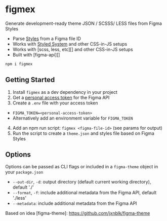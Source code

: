 
# figmex

Generate development-ready theme JSON / SCSSS/ LESS files from Figma Styles

- Parse [Styles][] from a Figma file ID
- Works with [Styled System][] and other CSS-in-JS setups
- Works with [scss, less, etc][] and other CSS-in-JS setups
- Built with [figma-api][]

```sh
npm i figmex
```

## Getting Started

1. Install `figmex` as a dev dependency in your project
2. Get a [personal access token][token] for the Figma API
3. Create a `.env` file with your access token
  - `FIGMA_TOKEN=<personal-access-token>`
  - Alternatively add an environment variable for `FIGMA_TOKEN`
4. Add an npm run script: `figmex <figma-file-id>` (see params for output)
5. Run the script to create a `theme.json` and styles file based on Figma Styles

## Options

Options can be passed as CLI flags or included in a `figma-theme` object in your `package.json`

- `--out-dir`, `-d`: output directory (default current working directory), default './'
- `--format`, `-f`: include additional metadata from the Figma API, default './less'
- `--metadata`: include additional metadata from the Figma API

[Styles]: https://help.figma.com/properties-panel/styles
[Styled System]: https://jxnblk.com/styled-system
[token]: https://www.figma.com/developers/docs#auth-dev-token
[figma-js]: https://github.com/jongold/figma-js
[style-dictionary]: https://github.com/amzn/style-dictionary
Based on idea
[figma-theme]: https://github.com/jxnblk/figma-theme

<!--
- TRi6YSk76405ImoatoMF1u28
- 2aMG4hw2qp3jSTGmtAMyhZ
- JGLoPfwRFqCwn4xZ8wUmSwp7
- Yw9L6FATzLpdcsnA5vdSgCRT
-->

